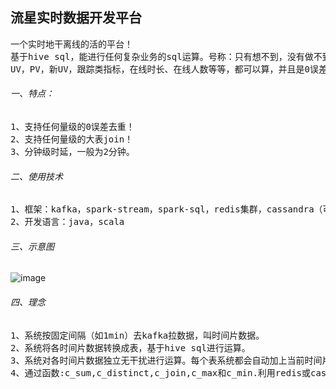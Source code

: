 流星实时数据开发平台
-------------
<pre>
一个实时地干离线的活的平台！
基于hive sql，能进行任何复杂业务的sql运算。号称：只有想不到，没有做不到！
UV，PV，新UV，跟踪类指标，在线时长、在线人数等等，都可以算，并且是0误差！
</pre>

###### 一、特点：
<pre>
1、支持任何量级的0误差去重！
2、支持任何量级的大表join！
3、分钟级时延，一般为2分钟。
</pre>

###### 二、使用技术
<pre>
1、框架：kafka，spark-stream，spark-sql，redis集群，cassandra（可选），mysql
2、开发语言：java，scala
</pre>

###### 三、示意图
![image](https://github.com/meteorchenwu/meteor/blob/chenwu/mc/src/main/webapp/img/overview.jpg)

###### 四、理念
<pre>
1、系统按固定间隔（如1min）去kafka拉数据，叫时间片数据。
2、系统将各时间片数据转换成表，基于hive sql进行运算。
3、系统对各时间片数据独立无干扰进行运算。每个表系统都会自动加上当前时间片的uuid。
4、通过函数:c_sum,c_distinct,c_join,c_max和c_min.利用redis或cassandra,对所有时间片进行全局运算。
</pre>
